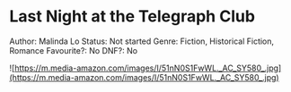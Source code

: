 # Last Night at the Telegraph Club

Author: Malinda Lo
Status: Not started
Genre: Fiction, Historical Fiction, Romance
Favourite?: No
DNF?: No

![https://m.media-amazon.com/images/I/51nN0S1FwWL._AC_SY580_.jpg](https://m.media-amazon.com/images/I/51nN0S1FwWL._AC_SY580_.jpg)